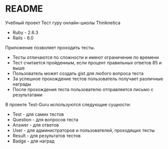 # README

Учебный проект Тест гуру онлайн-школы Thinknetica

* Ruby - 2.6.3
* Rails - 6.0

Приложение позволяет проходить тесты.

* Тесты отличаются по сложности и имеют ограничение по времени
* Тест считается пройденным, если процент правильных ответов 85 и выше
* Пользователь может создать gist для любого вопроса теста
* За успешное прохождение тестов пользователь получает различные награды
* После прохождения теста пользователю отправляется письмо с результатами

В проекте Test-Guru используются следующие сущности:

* Test - для самих тестов
* Question - для вопросов теста
* Answer - для ответов
* User - для администраторов и пользователей, проходящих тесты
* Result - для результатов тестов
* Badge - для наград
